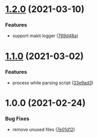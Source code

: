 # [1.2.0](https://github.com/searchfe/makit-recipe-amd/compare/v1.1.0...v1.2.0) (2021-03-10)


### Features

* support makit logger ([769d48a](https://github.com/searchfe/makit-recipe-amd/commit/769d48a7f80ac21749c8d3a59278b06915810262))

# [1.1.0](https://github.com/searchfe/makit-recipe-amd/compare/v1.0.0...v1.1.0) (2021-03-02)


### Features

* process while parsing script ([33e9ad3](https://github.com/searchfe/makit-recipe-amd/commit/33e9ad3297a1a6eacdd57c916b36bfe0174c0dc9))

# 1.0.0 (2021-02-24)


### Bug Fixes

* remove unused files ([7e01d12](https://github.com/searchfe/makit-recipe-amd/commit/7e01d1269812123a1d9cbc232da0a535d48f6632))
